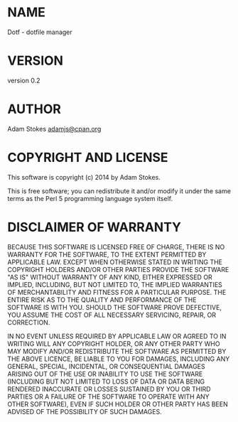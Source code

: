 # NAME

Dotf - dotfile manager

# VERSION

version 0.2

# AUTHOR

Adam Stokes <adamjs@cpan.org>

# COPYRIGHT AND LICENSE

This software is copyright (c) 2014 by Adam Stokes.

This is free software; you can redistribute it and/or modify it under
the same terms as the Perl 5 programming language system itself.

# DISCLAIMER OF WARRANTY

BECAUSE THIS SOFTWARE IS LICENSED FREE OF CHARGE, THERE IS NO WARRANTY
FOR THE SOFTWARE, TO THE EXTENT PERMITTED BY APPLICABLE LAW. EXCEPT
WHEN OTHERWISE STATED IN WRITING THE COPYRIGHT HOLDERS AND/OR OTHER
PARTIES PROVIDE THE SOFTWARE "AS IS" WITHOUT WARRANTY OF ANY KIND,
EITHER EXPRESSED OR IMPLIED, INCLUDING, BUT NOT LIMITED TO, THE
IMPLIED WARRANTIES OF MERCHANTABILITY AND FITNESS FOR A PARTICULAR
PURPOSE. THE ENTIRE RISK AS TO THE QUALITY AND PERFORMANCE OF THE
SOFTWARE IS WITH YOU. SHOULD THE SOFTWARE PROVE DEFECTIVE, YOU ASSUME
THE COST OF ALL NECESSARY SERVICING, REPAIR, OR CORRECTION.

IN NO EVENT UNLESS REQUIRED BY APPLICABLE LAW OR AGREED TO IN WRITING
WILL ANY COPYRIGHT HOLDER, OR ANY OTHER PARTY WHO MAY MODIFY AND/OR
REDISTRIBUTE THE SOFTWARE AS PERMITTED BY THE ABOVE LICENCE, BE LIABLE
TO YOU FOR DAMAGES, INCLUDING ANY GENERAL, SPECIAL, INCIDENTAL, OR
CONSEQUENTIAL DAMAGES ARISING OUT OF THE USE OR INABILITY TO USE THE
SOFTWARE (INCLUDING BUT NOT LIMITED TO LOSS OF DATA OR DATA BEING
RENDERED INACCURATE OR LOSSES SUSTAINED BY YOU OR THIRD PARTIES OR A
FAILURE OF THE SOFTWARE TO OPERATE WITH ANY OTHER SOFTWARE), EVEN IF
SUCH HOLDER OR OTHER PARTY HAS BEEN ADVISED OF THE POSSIBILITY OF SUCH
DAMAGES.
